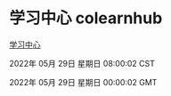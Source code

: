 # 学习中心 colearnhub
[学习中心](http://59.174.26.83:56308/colearnhub/)

2022年 05月 29日 星期日 08:00:02 CST

2022年 05月 29日 星期日 00:00:02 GMT
